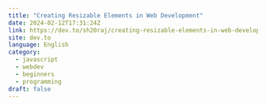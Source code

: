 ```yaml
---
title: "Creating Resizable Elements in Web Development"
date: 2024-02-12T17:31:24Z
link: https://dev.to/sh20raj/creating-resizable-elements-in-web-development-3601?utm_medium=RSS&utm_source=news.12bit.vn
site: dev.to
language: English
category:
  - javascript
  - webdev
  - beginners
  - programming
draft: false
---
```

